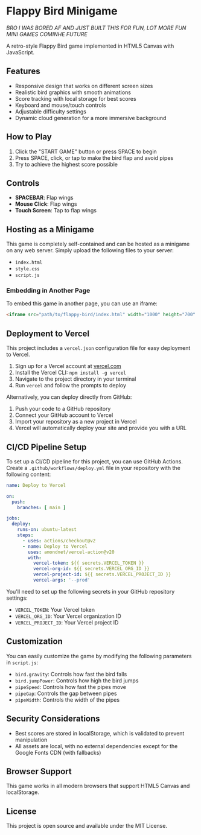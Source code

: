 # Flappy Bird Minigame

*BRO I WAS BORED AF AND JUST BUILT THIS FOR FUN, LOT MORE FUN MINI GAMES COMINHE FUTURE*

A retro-style Flappy Bird game implemented in HTML5 Canvas with JavaScript.

## Features

- Responsive design that works on different screen sizes
- Realistic bird graphics with smooth animations
- Score tracking with local storage for best scores
- Keyboard and mouse/touch controls
- Adjustable difficulty settings
- Dynamic cloud generation for a more immersive background

## How to Play

1. Click the "START GAME" button or press SPACE to begin
2. Press SPACE, click, or tap to make the bird flap and avoid pipes
3. Try to achieve the highest score possible

## Controls

- **SPACEBAR**: Flap wings
- **Mouse Click**: Flap wings
- **Touch Screen**: Tap to flap wings

## Hosting as a Minigame

This game is completely self-contained and can be hosted as a minigame on any web server. Simply upload the following files to your server:

- `index.html`
- `style.css`
- `script.js`

### Embedding in Another Page

To embed this game in another page, you can use an iframe:

```html
<iframe src="path/to/flappy-bird/index.html" width="1000" height="700" frameborder="0"></iframe>
```

## Deployment to Vercel

This project includes a `vercel.json` configuration file for easy deployment to Vercel.

1. Sign up for a Vercel account at [vercel.com](https://vercel.com/)
2. Install the Vercel CLI: `npm install -g vercel`
3. Navigate to the project directory in your terminal
4. Run `vercel` and follow the prompts to deploy

Alternatively, you can deploy directly from GitHub:
1. Push your code to a GitHub repository
2. Connect your GitHub account to Vercel
3. Import your repository as a new project in Vercel
4. Vercel will automatically deploy your site and provide you with a URL

## CI/CD Pipeline Setup

To set up a CI/CD pipeline for this project, you can use GitHub Actions. Create a `.github/workflows/deploy.yml` file in your repository with the following content:

```yaml
name: Deploy to Vercel

on:
  push:
    branches: [ main ]

jobs:
  deploy:
    runs-on: ubuntu-latest
    steps:
      - uses: actions/checkout@v2
      - name: Deploy to Vercel
        uses: amondnet/vercel-action@v20
        with:
          vercel-token: ${{ secrets.VERCEL_TOKEN }}
          vercel-org-id: ${{ secrets.VERCEL_ORG_ID }}
          vercel-project-id: ${{ secrets.VERCEL_PROJECT_ID }}
          vercel-args: '--prod'
```

You'll need to set up the following secrets in your GitHub repository settings:
- `VERCEL_TOKEN`: Your Vercel token
- `VERCEL_ORG_ID`: Your Vercel organization ID
- `VERCEL_PROJECT_ID`: Your Vercel project ID

## Customization

You can easily customize the game by modifying the following parameters in `script.js`:

- `bird.gravity`: Controls how fast the bird falls
- `bird.jumpPower`: Controls how high the bird jumps
- `pipeSpeed`: Controls how fast the pipes move
- `pipeGap`: Controls the gap between pipes
- `pipeWidth`: Controls the width of the pipes

## Security Considerations

- Best scores are stored in localStorage, which is validated to prevent manipulation
- All assets are local, with no external dependencies except for the Google Fonts CDN (with fallbacks)

## Browser Support

This game works in all modern browsers that support HTML5 Canvas and localStorage.

## License

This project is open source and available under the MIT License.
